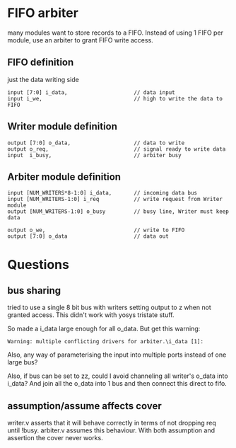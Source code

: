 # FIFO arbiter

many modules want to store records to a FIFO. Instead of using 1 FIFO per module,
use an arbiter to grant FIFO write access.

## FIFO definition

just the data writing side

    input [7:0] i_data,                     // data input
    input i_we,                             // high to write the data to FIFO

## Writer module definition

    output [7:0] o_data,                    // data to write
    output o_req,                           // signal ready to write data
    input  i_busy,                          // arbiter busy

## Arbiter module definition

    input [NUM_WRITERS*8-1:0] i_data,       // incoming data bus
    input [NUM_WRITERS-1:0] i_req           // write request from Writer module
    output [NUM_WRITERS-1:0] o_busy         // busy line, Writer must keep data

    output o_we,                            // write to FIFO
    output [7:0] o_data                     // data out

# Questions

## bus sharing

tried to use a single 8 bit bus with writers setting output to z when not
granted access. This didn't work with yosys tristate stuff.

So made a i_data large enough for all o_data. But get this warning:

    Warning: multiple conflicting drivers for arbiter.\i_data [1]:

Also, any way of parameterising the input into multiple ports instead of one
large bus?

Also, if bus can be set to zz, could I avoid channeling all writer's o_data into
i_data? And join all the o_data into 1 bus and then connect this direct to fifo.

## assumption/assume affects cover

writer.v asserts that it will behave correctly in terms of not dropping req
until !busy. arbiter.v assumes this behaviour. With both assumption and
assertion the cover never works.
